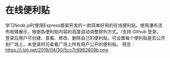# 在线便利贴
学习Node.js时使用Express框架开发的一款简单好用的在线便利贴，使用瀑布流布局做展示，根据各便利贴内容的高度自动调整排列方式。\/支持 Github 登录，登录后用户可创建、查看、修改、删除自己的便利贴，可设置每个便利贴是否公开到广场上，未登录时可查看广场上所有用户公开的便利贴。
预览：https://i.loli.net/2019/04/30/5cc7c8962609b.png
